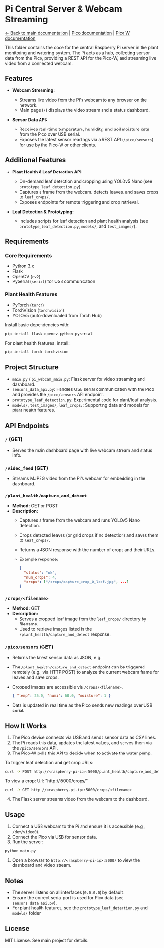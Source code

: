 # Pi Central Server & Webcam Streaming

[← Back to main documentation](../README.md) | [Pico documentation](../pico/README.md) | [Pico W documentation](../pico-w/README.md)

This folder contains the code for the central Raspberry Pi server in the plant monitoring and watering system. The Pi acts as a hub, collecting sensor data from the Pico, providing a REST API for the Pico-W, and streaming live video from a connected webcam.

## Features

- **Webcam Streaming:**
  - Streams live video from the Pi's webcam to any browser on the network.
  - Main page (`/`) displays the video stream and a status dashboard.

- **Sensor Data API:**
  - Receives real-time temperature, humidity, and soil moisture data from the Pico over USB serial.
  - Exposes the latest sensor readings via a REST API (`/pico/sensors`) for use by the Pico-W or other clients.

## Additional Features

- **Plant Health & Leaf Detection API:**
  - On-demand leaf detection and cropping using YOLOv5 Nano (see `prototype_leaf_detection.py`).
  - Captures a frame from the webcam, detects leaves, and saves crops to `leaf_crops/`.
  - Exposes endpoints for remote triggering and crop retrieval.

- **Leaf Detection & Prototyping:**
  - Includes scripts for leaf detection and plant health analysis (see `prototype_leaf_detection.py`, `models/`, and `test_images/`).

## Requirements

### Core Requirements

- Python 3.x
- Flask
- OpenCV (`cv2`)
- PySerial (`serial`) for USB communication

### Plant Health Features

- PyTorch (`torch`)
- TorchVision (`torchvision`)
- YOLOv5 (auto-downloaded from Torch Hub)

Install basic dependencies with:

```bash
pip install flask opencv-python pyserial
```

For plant health features, install:

```bash
pip install torch torchvision
```

## Project Structure

- `main.py` / `pi_webcam_main.py`: Flask server for video streaming and dashboard.
- `sensors_data_api.py`: Handles USB serial communication with the Pico and provides the `/pico/sensors` API endpoint.
- `prototype_leaf_detection.py`: Experimental code for plant/leaf analysis.
- `models/`, `test_images/`, `leaf_crops/`: Supporting data and models for plant health features.

## API Endpoints

### `/` (GET)

- Serves the main dashboard page with live webcam stream and status info.

### `/video_feed` (GET)

- Streams MJPEG video from the Pi's webcam for embedding in the dashboard.

### `/plant_health/capture_and_detect`

- **Method:** GET or POST
- **Description:**
  - Captures a frame from the webcam and runs YOLOv5 Nano detection.
  - Crops detected leaves (or grid crops if no detection) and saves them to `leaf_crops/`.
  - Returns a JSON response with the number of crops and their URLs.
  - Example response:

    ```json
    {
      "status": "ok",
      "num_crops": 4,
      "crops": ["/crops/capture_crop_0_leaf.jpg", ...]
    }
    ```

### `/crops/<filename>`

- **Method:** GET
- **Description:**
  - Serves a cropped leaf image from the `leaf_crops/` directory by filename.
  - Used to retrieve images listed in the `/plant_health/capture_and_detect` response.

### `/pico/sensors` (GET)

- Returns the latest sensor data as JSON, e.g.:

- The `/plant_health/capture_and_detect` endpoint can be triggered remotely (e.g., via HTTP POST) to analyze the current webcam frame for leaves and save crops.

- Cropped images are accessible via `/crops/<filename>`.

  ```json  
  { "temp": 25.0, "humi": 60.0, "moisture": 1 }

  ```

- Data is updated in real time as the Pico sends new readings over USB serial.

## How It Works

1. The Pico device connects via USB and sends sensor data as CSV lines.
2. The Pi reads this data, updates the latest values, and serves them via the `/pico/sensors` API.
3. The Pico-W polls this API to decide when to activate the water pump.

To trigger leaf detection and get crop URLs:

```bash
curl -X POST http://<raspberry-pi-ip>:5000/plant_health/capture_and_detect
```

To view a crop:
Url: "http://<raspberry-pi-ip>:5000/crops/<filename>"

```bash
curl -X GET http://<raspberry-pi-ip>:5000/crops/<filename>
```

4. The Flask server streams video from the webcam to the dashboard.

## Usage

1. Connect a USB webcam to the Pi and ensure it is accessible (e.g., `/dev/video0`).
2. Connect the Pico via USB for sensor data.
3. Run the server:

```bash
python main.py
```

1. Open a browser to `http://<raspberry-pi-ip>:5000/` to view the dashboard and video stream.

## Notes

- The server listens on all interfaces (`0.0.0.0`) by default.
- Ensure the correct serial port is used for Pico data (see `sensors_data_api.py`).
- For plant health features, see the `prototype_leaf_detection.py` and `models/` folder.

## License

MIT License. See main project for details.
